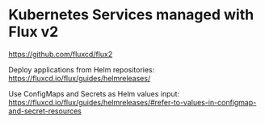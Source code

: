 # Kubernetes Services managed with Flux v2


https://github.com/fluxcd/flux2

Deploy applications from Helm repositories: https://fluxcd.io/flux/guides/helmreleases/

Use ConfigMaps and Secrets as Helm values input: https://fluxcd.io/flux/guides/helmreleases/#refer-to-values-in-configmap-and-secret-resources
